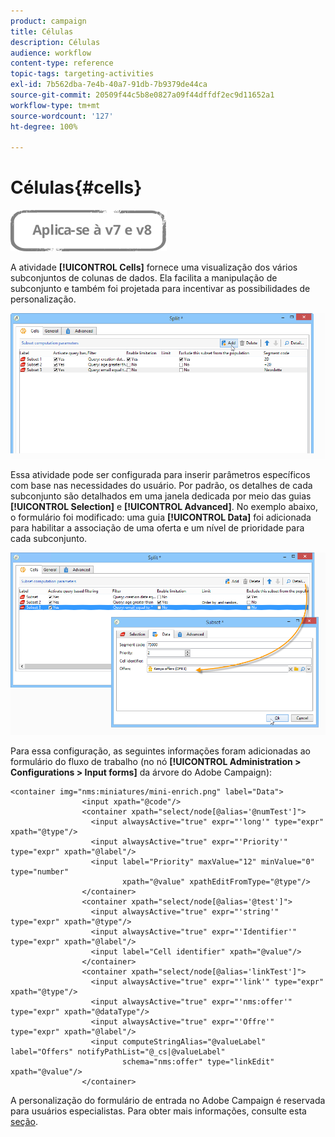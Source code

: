 ```yaml
---
product: campaign
title: Células
description: Células
audience: workflow
content-type: reference
topic-tags: targeting-activities
exl-id: 7b562dba-7e4b-40a7-91db-7b9379de44ca
source-git-commit: 20509f44c5b8e0827a09f44dffdf2ec9d11652a1
workflow-type: tm+mt
source-wordcount: '127'
ht-degree: 100%

---
```


# Células{#cells}

![](../../assets/common.svg)

A atividade **[!UICONTROL Cells]** fornece uma visualização dos vários subconjuntos de colunas de dados. Ela facilita a manipulação de subconjunto e também foi projetada para incentivar as possibilidades de personalização.

![](assets/wf_split_cells.png)

Essa atividade pode ser configurada para inserir parâmetros específicos com base nas necessidades do usuário. Por padrão, os detalhes de cada subconjunto são detalhados em uma janela dedicada por meio das guias **[!UICONTROL Selection]** e **[!UICONTROL Advanced]**. No exemplo abaixo, o formulário foi modificado: uma guia **[!UICONTROL Data]** foi adicionada para habilitar a associação de uma oferta e um nível de prioridade para cada subconjunto.

![](assets/wf_split_cells_with_customization.png)

Para essa configuração, as seguintes informações foram adicionadas ao formulário do fluxo de trabalho (no nó **[!UICONTROL Administration > Configurations > Input forms]** da árvore do Adobe Campaign):

```
<container img="nms:miniatures/mini-enrich.png" label="Data">
                <input xpath="@code"/>
                <container xpath="select/node[@alias='@numTest']">
                  <input alwaysActive="true" expr="'long'" type="expr" xpath="@type"/>
                  <input alwaysActive="true" expr="'Priority'" type="expr" xpath="@label"/>
                  <input label="Priority" maxValue="12" minValue="0" type="number"
                         xpath="@value" xpathEditFromType="@type"/>
                </container>
                <container xpath="select/node[@alias='@test']">
                  <input alwaysActive="true" expr="'string'" type="expr" xpath="@type"/>
                  <input alwaysActive="true" expr="'Identifier'" type="expr" xpath="@label"/>
                  <input label="Cell identifier" xpath="@value"/>
                </container>
                <container xpath="select/node[@alias='linkTest']">
                  <input alwaysActive="true" expr="'link'" type="expr" xpath="@type"/>
                  <input alwaysActive="true" expr="'nms:offer'" type="expr" xpath="@dataType"/>
                  <input alwaysActive="true" expr="'Offre'" type="expr" xpath="@label"/>
                  <input computeStringAlias="@valueLabel" label="Offers" notifyPathList="@_cs|@valueLabel"
                         schema="nms:offer" type="linkEdit" xpath="@value"/>
                </container>
```

A personalização do formulário de entrada no Adobe Campaign é reservada para usuários especialistas. Para obter mais informações, consulte esta [seção](../../configuration/using/identifying-a-form.md).
